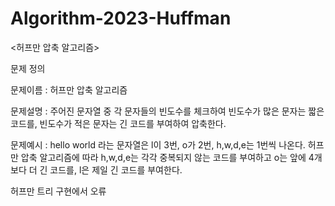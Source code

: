# Algorithm-2023-Huffman
<허프만 압축 알고리즘>

문제 정의

문제이름 : 허프만 압축 알고리즘

문제설명 : 주어진 문자열 중 각 문자들의 빈도수를 체크하여 빈도수가 많은 문자는 짧은 코드를, 빈도수가 적은 문자는 긴 코드를 부여하여 압축한다.

문제예시 : hello world 라는 문자열은 l이 3번, o가 2번, h,w,d,e는 1번씩 나온다. 허프만 압축 알고리즘에 따라 h,w,d,e는 각각 중복되지 않는 코드를 부여하고 o는 앞에 4개보다 더 긴 코드를, l은 제일 긴 코드를 부여한다.


허프만 트리 구현에서 오류
